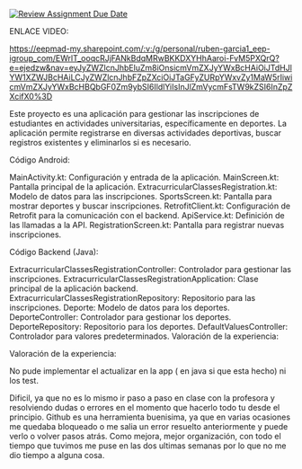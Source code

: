 [![Review Assignment Due Date](https://classroom.github.com/assets/deadline-readme-button-24ddc0f5d75046c5622901739e7c5dd533143b0c8e959d652212380cedb1ea36.svg)](https://classroom.github.com/a/AE4M6CtT)

ENLACE VIDEO:

https://eepmad-my.sharepoint.com/:v:/g/personal/ruben-garcia1_eep-igroup_com/EWrlT_ooqcRJjFANkBdqMRwBKKDXYHhAaroi-FvM5PXQrQ?e=ejedzw&nav=eyJyZWZlcnJhbEluZm8iOnsicmVmZXJyYWxBcHAiOiJTdHJlYW1XZWJBcHAiLCJyZWZlcnJhbFZpZXciOiJTaGFyZURpYWxvZy1MaW5rIiwicmVmZXJyYWxBcHBQbGF0Zm9ybSI6IldlYiIsInJlZmVycmFsTW9kZSI6InZpZXcifX0%3D




Este proyecto es una aplicación para gestionar las inscripciones de estudiantes en actividades universitarias, específicamente en deportes. La aplicación permite registrarse en diversas actividades deportivas, buscar registros existentes y eliminarlos si es necesario.

Código Android:

MainActivity.kt: Configuración y entrada de la aplicación.
MainScreen.kt: Pantalla principal de la aplicación.
ExtracurricularClassesRegistration.kt: Modelo de datos para las inscripciones.
SportsScreen.kt: Pantalla para mostrar deportes y buscar inscripciones.
RetrofitClient.kt: Configuración de Retrofit para la comunicación con el backend.
ApiService.kt: Definición de las llamadas a la API.
RegistrationScreen.kt: Pantalla para registrar nuevas inscripciones.


Código Backend (Java):

ExtracurricularClassesRegistrationController: Controlador para gestionar las inscripciones.
ExtracurricularClassesRegistrationApplication: Clase principal de la aplicación backend.
ExtracurricularClassesRegistrationRepository: Repositorio para las inscripciones.
Deporte: Modelo de datos para los deportes.
DeporteController: Controlador para gestionar los deportes.
DeporteRepository: Repositorio para los deportes.
DefaultValuesController: Controlador para valores predeterminados.
Valoración de la experiencia:

Valoración de la experiencia:

No pude implementar el actualizar en la app ( en java si que esta hecho) ni los test.

Dificil, ya que no es lo mismo ir paso a paso en clase con la profesora y resolviendo dudas o errores en el momento que hacerlo todo tu desde el principio.
Github es una herramienta buenisima, ya que en varias ocasiones me quedaba bloqueado o me salia un error resuelto anteriormente y puede verlo o volver pasos atrás.
Como mejora, mejor organización, con todo el tiempo que tuvimos me puse en las dos ultimas semanas por lo que no me dio tiempo a alguna cosa.
